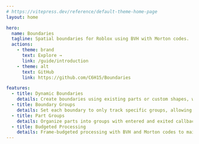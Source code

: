 ```yaml
---
# https://vitepress.dev/reference/default-theme-home-page
layout: home

hero:
  name: Boundaries
  tagline: Spatial boundaries for Roblox using BVH with Morton codes.
  actions:
    - theme: brand
      text: Explore →
      link: /guide/introduction
    - theme: alt
      text: GitHub
      link: https://github.com/C6H15/Boundaries

features:
  - title: Dynamic Boundaries
    details: Create boundaries using existing parts or custom shapes, with support for both complex geometries and simple shapes such as blocks.
  - title: Boundary Groups
    details: Set each boundary to only track specific groups, allowing control over which parts trigger collision callbacks.
  - title: Part Groups
    details: Organize parts into groups with entered and exited callbacks that receive custom data for flexible collision handling.
  - title: Budgeted Processing
    details: Frame-budgeted processing with BVH and Morton codes to maintain consistent performance.
---
```


